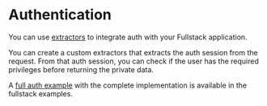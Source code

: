 # Authentication

You can use [extractors](./extractors) to integrate auth with your Fullstack application.

You can create a custom extractors that extracts the auth session from the request. From that auth session, you can check if the user has the required privileges before returning the private data.

A [full auth example](https://github.com/DioxusLabs/dioxus/blob/v0.6/examples/fullstack-auth) with the complete implementation is available in the fullstack examples.
